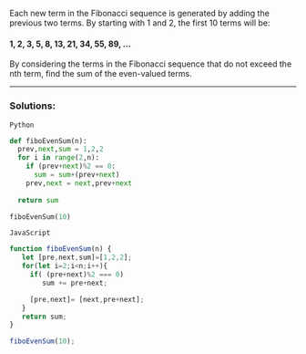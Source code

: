 Each new term in the Fibonacci sequence is generated by adding the previous two terms. By starting with 1 and 2, the first 10 terms will be:

#### 1, 2, 3, 5, 8, 13, 21, 34, 55, 89, ...

By considering the terms in the Fibonacci sequence that do not exceed the nth term, find the sum of the even-valued terms.
___
### Solutions:

```Python```

```python
def fiboEvenSum(n):
  prev,next,sum = 1,2,2
  for i in range(2,n):
    if (prev+next)%2 == 0:
      sum = sum+(prev+next)
    prev,next = next,prev+next
  
  return sum

fiboEvenSum(10)
 ```

```JavaScript```

```javascript
function fiboEvenSum(n) {
   let [pre,next,sum]=[1,2,2];
   for(let i=2;i<n;i++){
     if( (pre+next)%2 === 0)
        sum += pre+next;

     [pre,next]= [next,pre+next];
   }
   return sum;
}

fiboEvenSum(10);
```
